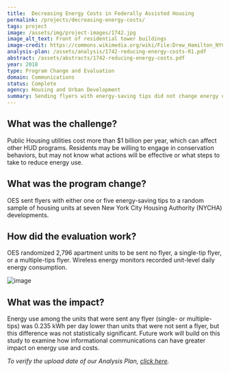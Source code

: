 ```yaml
---
title:  Decreasing Energy Costs in Federally Assisted Housing
permalink: /projects/decreasing-energy-costs/
tags: project  
image: /assets/img/project-images/1742.jpg  
image_alt_text: Front of residential tower buildings
image-credit: https://commons.wikimedia.org/wiki/File:Drew_Hamilton_NYCHA_jeh.jpg
analysis-plan: /assets/analysis/1742-reducing-energy-costs-R1.pdf
abstract: /assets/abstracts/1742-reducing-energy-costs.pdf
year: 2018  
type: Program Change and Evaluation
domain: Communications
status: Complete
agency: Housing and Urban Development
summary: Sending flyers with energy-saving tips did not change energy use.
---
```

## What was the challenge?

Public Housing utilities cost more than $1 billion per year, which can affect other HUD programs. Residents may be willing to engage in conservation behaviors, but may not know what actions will be effective or what steps to take to reduce energy use.

## What was the program change?

OES sent flyers with either one or five energy-saving tips to a random sample of housing units at seven New York City Housing Authority (NYCHA) developments.

## How did the evaluation work?

OES randomized 2,796 apartment units to be sent no flyer, a single-tip flyer, or a multiple-tips flyer. Wireless energy monitors recorded unit-level daily energy consumption.

![image]({{site.baseurl}}/assets/img/project-images/1742-graph.png)

## What was the impact?

Energy use among the units that were sent any flyer (single- or multiple-tips) was 0.235 kWh per day lower than units that were not sent a flyer, but this difference was not statistically significant. Future work will build on this study to examine how informational communications can have greater impact on energy use and costs.

<i>To verify the upload date of our Analysis Plan, <a href="https://github.com/gsa-oes/office-of-evaluation-sciences/commits/master/assets/analysis/1742-reducing-energy-costs-R1.pdf">click here</a>.</i>
